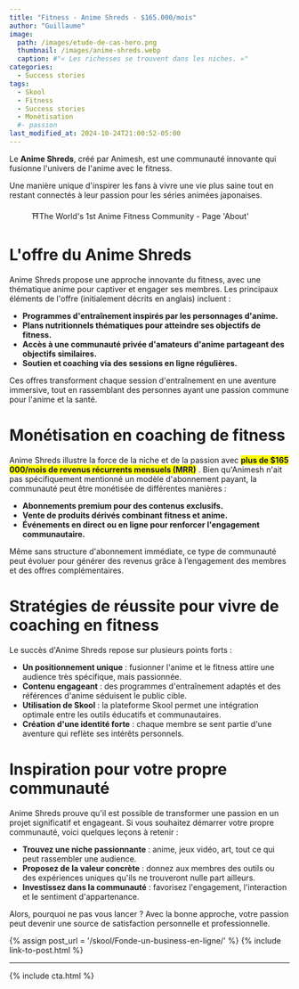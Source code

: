 ```yaml
---
title: "Fitness - Anime Shreds - $165.000/mois"
author: "Guillaume"
image: 
  path: /images/etude-de-cas-hero.png
  thumbnail: /images/anime-shreds.webp
  caption: #"« Les richesses se trouvent dans les niches. »"
categories:
  - Success stories
tags:
  - Skool
  - Fitness
  - Success stories
  - Monétisation
  #- passion
last_modified_at: 2024-10-24T21:00:52-05:00
---
```

Le **Anime Shreds**, créé par Animesh, est une communauté innovante qui fusionne l'univers de l'anime avec le fitness. 

Une manière unique d'inspirer les fans à vivre une vie plus saine tout en restant connectés à leur passion pour les séries animées japonaises.

<figure class="align-center">
  <a href="#"><img src="{{ '/images/anime-shreds-about.webp' | absolute_url }}" alt=""></a>
  <figcaption>⛩️The World's 1st Anime Fitness Community - Page 'About'</figcaption>
</figure>

# L'offre du Anime Shreds

Anime Shreds propose une approche innovante du fitness, avec une thématique anime pour captiver et engager ses membres. Les principaux éléments de l'offre (initialement décrits en anglais) incluent :

- **Programmes d'entraînement inspirés par les personnages d'anime.**
- **Plans nutritionnels thématiques pour atteindre ses objectifs de fitness.**
- **Accès à une communauté privée d'amateurs d'anime partageant des objectifs similaires.**
- **Soutien et coaching via des sessions en ligne régulières.**

Ces offres transforment chaque session d'entraînement en une aventure immersive, tout en rassemblant des personnes ayant une passion commune pour l'anime et la santé.

# Monétisation en coaching de fitness

Anime Shreds illustre la force de la niche et de la passion avec **<span style="background-color: yellow">plus de $165 000/mois de revenus récurrents mensuels (MRR)</span>** . Bien qu'Animesh n'ait pas spécifiquement mentionné un modèle d'abonnement payant, la communauté peut être monétisée de différentes manières :

- **Abonnements premium pour des contenus exclusifs.**
- **Vente de produits dérivés combinant fitness et anime.**
- **Événements en direct ou en ligne pour renforcer l'engagement communautaire.**

Même sans structure d'abonnement immédiate, ce type de communauté peut évoluer pour générer des revenus grâce à l’engagement des membres et des offres complémentaires.

# Stratégies de réussite pour vivre de coaching en fitness

Le succès d'Anime Shreds repose sur plusieurs points forts :

- **Un positionnement unique** : fusionner l'anime et le fitness attire une audience très spécifique, mais passionnée.
- **Contenu engageant** : des programmes d'entraînement adaptés et des références d'anime séduisent le public cible.
- **Utilisation de Skool** : la plateforme Skool permet une intégration optimale entre les outils éducatifs et communautaires.
- **Création d'une identité forte** : chaque membre se sent partie d'une aventure qui reflète ses intérêts personnels.

# Inspiration pour votre propre communauté

Anime Shreds prouve qu'il est possible de transformer une passion en un projet significatif et engageant. Si vous souhaitez démarrer votre propre communauté, voici quelques leçons à retenir :

- **Trouvez une niche passionnante** : anime, jeux vidéo, art, tout ce qui peut rassembler une audience.
- **Proposez de la valeur concrète** : donnez aux membres des outils ou des expériences uniques qu'ils ne trouveront nulle part ailleurs.
- **Investissez dans la communauté** : favorisez l'engagement, l'interaction et le sentiment d'appartenance.

Alors, pourquoi ne pas vous lancer ? Avec la bonne approche, votre passion peut devenir une source de satisfaction personnelle et professionnelle.

{% assign post_url = '/skool/Fonde-un-business-en-ligne/' %}
{% include link-to-post.html %}

*******************************
{% include cta.html %}


